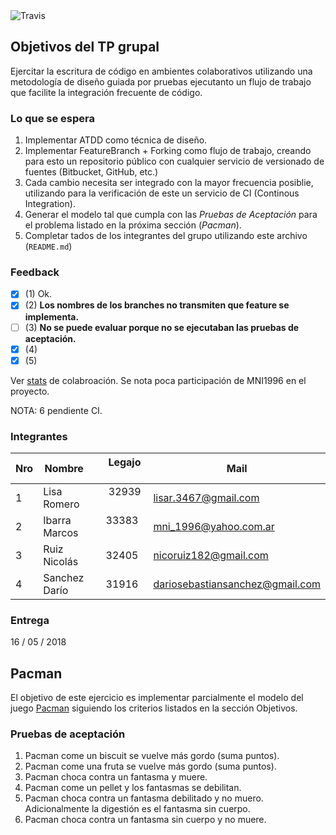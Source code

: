 <img src="https://camo.githubusercontent.com/b02f7a5e7ec464b7bde6e89523d9d8577a7f64dd/68747470733a2f2f7472617669732d63692e6f72672f75716261722d70726f6a6563742f776f6c6c6f6b2e7376673f6272616e63683d6d6173746572" alt="Travis" data-canonical-src="https://travis-ci.org/uqbar-project/wollok.svg?branch=master" style="max-width:100%;">

## Objetivos del TP grupal
Ejercitar la escritura de código en ambientes colaborativos utilizando una metodología de diseño guiada por pruebas ejecutanto un flujo de trabajo que facilite la integración frecuente de código.

### Lo que se espera

1. Implementar ATDD como técnica de diseño.  
2. Implementar FeatureBranch + Forking como flujo de trabajo, creando para esto un repositorio público con cualquier servicio de versionado de fuentes (Bitbucket, GitHub, etc.)
3. Cada cambio necesita ser integrado con la mayor frecuencia posiblie, utilizando para la verificación de este un servicio de CI (Continous Integration).
4. Generar el modelo tal que cumpla con las _Pruebas de Aceptación_ para el problema listado en la próxima sección (_Pacman_).
5. Completar tados de los integrantes del grupo utilizando este archivo (```README.md```)

### Feedback

- [X] (1) Ok. 
- [X] (2) **Los nombres de los branches no transmiten que feature se implementa.**
- [ ] (3) **No se puede evaluar porque no se ejecutaban las pruebas de aceptación.**
- [X] (4)
- [X] (5)

Ver [stats][1] de colabroación. Se nota poca participación de MNI1996 en el proyecto.

NOTA: 6 pendiente CI.


### Integrantes

Nro | Nombre      | Legajo   | Mail
----|-------------|----------|------
1   |Lisa  Romero |  32939   | lisar.3467@gmail.com
2   |Ibarra Marcos|  33383   | mni_1996@yahoo.com.ar
3   |Ruiz Nicolás |  32405   | nicoruiz182@gmail.com
4   |Sanchez Darío|  31916   | dariosebastiansanchez@gmail.com
    
### Entrega

16 / 05 / 2018

## Pacman

El objetivo de este ejercicio es implementar parcialmente el modelo del juego [Pacman][2] siguiendo los criterios listados en la sección Objetivos.

### Pruebas de aceptación

1. Pacman come un biscuit se vuelve más gordo (suma puntos).
2. Pacman come una fruta se vuelve más gordo (suma puntos).
3. Pacman choca contra un fantasma y muere.
4. Pacman come un pellet y los fantasmas se debilitan.
5. Pacman choca contra un fantasma debilitado y no muero. Adicionalmente la digestión es el fantasma sin cuerpo.
6. Pacman choca contra un fantasma sin cuerpo y no muere.


[1]: https://travis-ci.org/
[2]: https://en.wikipedia.org/wiki/Pac-Man
